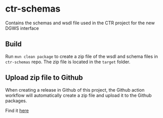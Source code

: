 # ctr-schemas

Contains the schemas and wsdl file used in the CTR project for the new DGWS interface

## Build

Run `mvn clean package` to create a zip file of the wsdl and schema files in `ctr-schemas` repo. The zip file is located in the `target` folder.

## Upload zip file to Github

When creating a release in Github of this project, the Github action workflow will automatically create a zip file and upload it to the Github packages.

Find it [here](https://github.com/trifork/ctr-schemas/packages/1787197)


